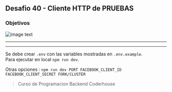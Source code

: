 ## Desafio 40 - Cliente HTTP de PRUEBAS

### Objetivos

![image text](https://raw.githubusercontent.com/AlejandroD-A/Coderhouse-desafios/main/desafio-40/consigna-40.PNG)

---

---

Se debe crear `.env` con las variables mostradas en `.env.example`.  
Para ejecutar en local `npm run dev`.

Otras opciones : `npm run dev PORT FACEBOOK_CLIENT_ID FACEBOOK_CLIENT_SECRET FORK/CLUSTER`

> Curso de Programacion Backend Coderhouse
